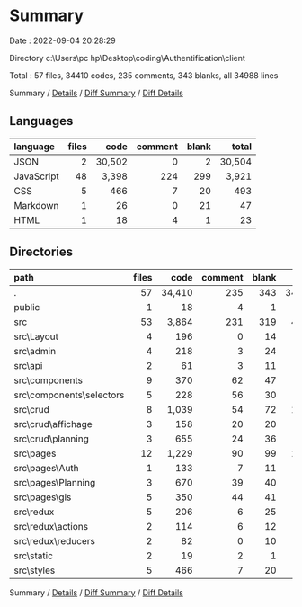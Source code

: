 # Summary

Date : 2022-09-04 20:28:29

Directory c:\\Users\\pc hp\\Desktop\\coding\\Authentification\\client

Total : 57 files,  34410 codes, 235 comments, 343 blanks, all 34988 lines

Summary / [Details](details.md) / [Diff Summary](diff.md) / [Diff Details](diff-details.md)

## Languages
| language | files | code | comment | blank | total |
| :--- | ---: | ---: | ---: | ---: | ---: |
| JSON | 2 | 30,502 | 0 | 2 | 30,504 |
| JavaScript | 48 | 3,398 | 224 | 299 | 3,921 |
| CSS | 5 | 466 | 7 | 20 | 493 |
| Markdown | 1 | 26 | 0 | 21 | 47 |
| HTML | 1 | 18 | 4 | 1 | 23 |

## Directories
| path | files | code | comment | blank | total |
| :--- | ---: | ---: | ---: | ---: | ---: |
| . | 57 | 34,410 | 235 | 343 | 34,988 |
| public | 1 | 18 | 4 | 1 | 23 |
| src | 53 | 3,864 | 231 | 319 | 4,414 |
| src\\Layout | 4 | 196 | 0 | 14 | 210 |
| src\\admin | 4 | 218 | 3 | 24 | 245 |
| src\\api | 2 | 61 | 3 | 11 | 75 |
| src\\components | 9 | 370 | 62 | 47 | 479 |
| src\\components\\selectors | 5 | 228 | 56 | 30 | 314 |
| src\\crud | 8 | 1,039 | 54 | 72 | 1,165 |
| src\\crud\\affichage | 3 | 158 | 20 | 20 | 198 |
| src\\crud\\planning | 3 | 655 | 24 | 36 | 715 |
| src\\pages | 12 | 1,229 | 90 | 99 | 1,418 |
| src\\pages\\Auth | 1 | 133 | 7 | 11 | 151 |
| src\\pages\\Planning | 3 | 670 | 39 | 40 | 749 |
| src\\pages\\gis | 5 | 350 | 44 | 41 | 435 |
| src\\redux | 5 | 206 | 6 | 25 | 237 |
| src\\redux\\actions | 2 | 114 | 6 | 12 | 132 |
| src\\redux\\reducers | 2 | 82 | 0 | 10 | 92 |
| src\\static | 2 | 19 | 2 | 1 | 22 |
| src\\styles | 5 | 466 | 7 | 20 | 493 |

Summary / [Details](details.md) / [Diff Summary](diff.md) / [Diff Details](diff-details.md)